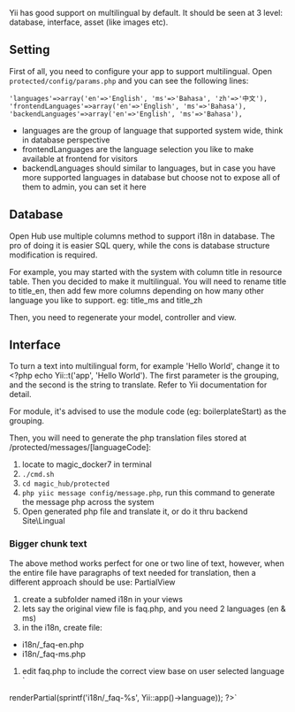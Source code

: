 Yii has good support on multilingual by default. It should be seen at 3 level: database, interface, asset (like images etc).

## Setting
First of all, you need to configure your app to support multilingual. 
Open `protected/config/params.php` and you can see the following lines:
```
'languages'=>array('en'=>'English', 'ms'=>'Bahasa', 'zh'=>'中文'),
'frontendLanguages'=>array('en'=>'English', 'ms'=>'Bahasa'),
'backendLanguages'=>array('en'=>'English', 'ms'=>'Bahasa'), 
```
* languages are the group of language that supported system wide, think in database perspective
* frontendLanguages are the language selection you like to make available at frontend for visitors
* backendLanguages should similar to languages, but in case you have more supported languages in database but choose not to expose all of them to admin, you can set it here

## Database
Open Hub use multiple columns method to support i18n in database. The pro of doing it is easier SQL query, while the cons is database structure modification is required.

For example, you may started with the system with column title in resource table. Then you decided to make it multilingual. You will need to rename title to title_en, then add few more columns depending on how many other language you like to support. eg: title_ms and title_zh

Then, you need to regenerate your model, controller and view. 

## Interface
To turn a text into multilingual form, for example 'Hello World', change it to <?php echo Yii::t('app', 'Hello World'). The first parameter is the grouping, and the second is the string to translate. Refer to Yii documentation for detail.

For module, it's advised to use the module code (eg: boilerplateStart) as the grouping. 

Then, you will need to generate the php translation files stored at /protected/messages/[languageCode]:

1. locate to magic_docker7 in terminal
1. `./cmd.sh`
1. `cd magic_hub/protected`
1. `php yiic message config/message.php`, run this command to generate the message php across the system
1. Open generated php file and translate it, or do it thru backend Site\Lingual

### Bigger chunk text
The above method works perfect for one or two line of text, however, when the entire file have paragraphs of text needed for translation, then a different approach should be use: PartialView

1. create a subfolder named i18n in your views
1. lets say the original view file is faq.php, and you need 2 languages (en & ms)
1. in the i18n, create file:
  * i18n/_faq-en.php
  * i18n/_faq-ms.php
1. edit faq.php to include the correct view base on user selected language `
<?php $this->renderPartial(sprintf('i18n/_faq-%s', Yii::app()->language)); ?>`